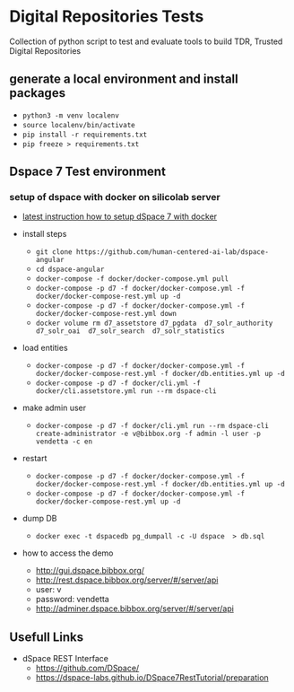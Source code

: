 # Digital Repositories Tests

Collection of python script to test and evaluate tools to build TDR, Trusted Digital Repositories


## generate a local environment and install packages

* `python3 -m venv localenv`
* `source localenv/bin/activate`
* `pip install -r requirements.txt`
* `pip freeze > requirements.txt`

## Dspace 7 Test environment

### setup of dspace with docker on silicolab server

* [latest instruction how to setup dSpace 7 with docker](https://wiki.lyrasis.org/display/DSPACE/Try+out+DSpace+7#TryoutDSpace7-InstallviaDocker)


* install steps
    * `git clone https://github.com/human-centered-ai-lab/dspace-angular`
    * `cd dspace-angular`
    * `docker-compose -f docker/docker-compose.yml pull`
    * `docker-compose -p d7 -f docker/docker-compose.yml -f docker/docker-compose-rest.yml up -d`
    * `docker-compose -p d7 -f docker/docker-compose.yml -f docker/docker-compose-rest.yml down`
    * `docker volume rm d7_assetstore d7_pgdata  d7_solr_authority d7_solr_oai  d7_solr_search  d7_solr_statistics`

* load entities
    * `docker-compose -p d7 -f docker/docker-compose.yml -f docker/docker-compose-rest.yml -f docker/db.entities.yml up -d`
    * `docker-compose -p d7 -f docker/cli.yml -f docker/cli.assetstore.yml run --rm dspace-cli`

* make admin user
    * `docker-compose -p d7 -f docker/cli.yml run --rm dspace-cli create-administrator -e v@bibbox.org -f admin -l user -p vendetta -c en`

* restart 
    * `docker-compose -p d7 -f docker/docker-compose.yml -f docker/docker-compose-rest.yml -f docker/db.entities.yml up -d`
    * `docker-compose -p d7 -f docker/docker-compose.yml -f docker/docker-compose-rest.yml up -d`

* dump DB
    * `docker exec -t dspacedb pg_dumpall -c -U dspace  > db.sql`

* how to access the demo

    * http://gui.dspace.bibbox.org/
    * http://rest.dspace.bibbox.org/server/#/server/api
    *   user: v
    *   password: vendetta
    * http://adminer.dspace.bibbox.org/server/#/server/api

## Usefull Links

* dSpace REST Interface
    * https://github.com/DSpace/
    * https://dspace-labs.github.io/DSpace7RestTutorial/preparation





